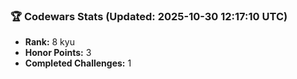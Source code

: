 ### 🏆 Codewars Stats (Updated: 2025-10-30 12:17:10 UTC)

- **Rank:** 8 kyu
- **Honor Points:** 3
- **Completed Challenges:** 1
